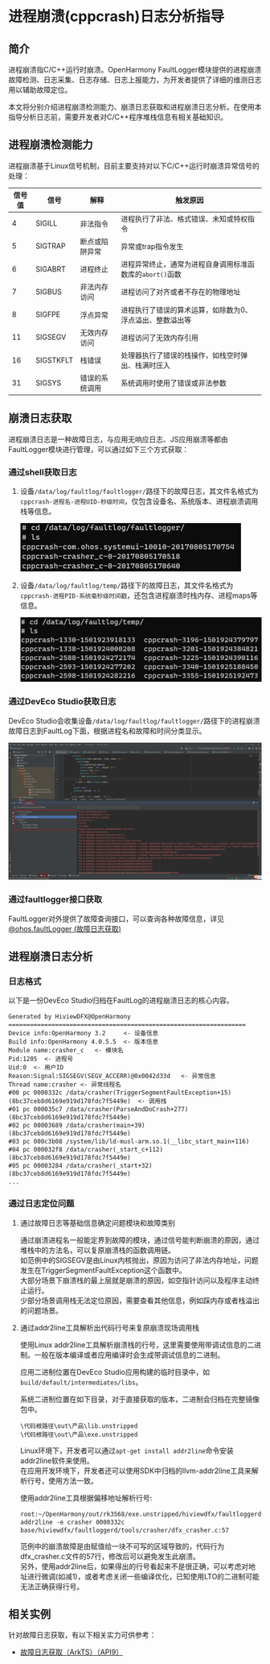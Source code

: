 # 进程崩溃(cppcrash)日志分析指导

## 简介

进程崩溃指C/C++运行时崩溃。OpenHarmony FaultLogger模块提供的进程崩溃故障检测、日志采集、日志存储、日志上报能力，为开发者提供了详细的维测日志用以辅助故障定位。

本文将分别介绍进程崩溃检测能力、崩溃日志获取和进程崩溃日志分析。在使用本指导分析日志前，需要开发者对C/C++程序堆栈信息有相关基础知识。

## 进程崩溃检测能力

进程崩溃基于Linux信号机制，目前主要支持对以下C/C++运行时崩溃异常信号的处理：

| 信号值 | 信号 | 解释 | 触发原因 |
| ------ | --------- | --------------- | ------------------------------------------- |
| 4      | SIGILL    | 非法指令        | 进程执行了非法、格式错误、未知或特权指令 |
| 5      | SIGTRAP   | 断点或陷阱异常  | 异常或trap指令发生 |
| 6      | SIGABRT   | 进程终止        | 进程异常终止，通常为进程自身调用标准函数库的`abort()`函数 |
| 7      | SIGBUS    | 非法内存访问    | 进程访问了对齐或者不存在的物理地址 |
| 8      | SIGFPE    | 浮点异常        | 进程执行了错误的算术运算，如除数为0、浮点溢出、整数溢出等 |
| 11     | SIGSEGV   | 无效内存访问    | 进程访问了无效内存引用 |
| 16     | SIGSTKFLT | 栈错误          | 处理器执行了错误的栈操作，如栈空时弹出、栈满时压入 |
| 31     | SIGSYS    | 错误的系统调用  | 系统调用时使用了错误或非法参数 |

## 崩溃日志获取

进程崩溃日志是一种故障日志，与应用无响应日志、JS应用崩溃等都由FaultLogger模块进行管理，可以通过如下三个方式获取：

### 通过shell获取日志

1. 设备`/data/log/faultlog/faultlogger/`路径下的故障日志，其文件名格式为`cppcrash-进程名-进程UID-秒级时间`，仅包含设备名、系统版本、进程崩溃调用栈等信息。

    ![cppcrash-faultlogger-log](figures/20230407112159.png)

2. 设备`/data/log/faultlog/temp/`路径下的故障日志，其文件名格式为`cppcrash-进程PID-系统毫秒级时间戳`，还包含进程崩溃时栈内存、进程maps等信息。

    ![cppcrash-temp-log](figures/20230407111853.png)

### 通过DevEco Studio获取日志

DevEco Studio会收集设备`/data/log/faultlog/faultlogger/`路径下的进程崩溃故障日志到FaultLog下面，根据进程名和故障和时间分类显示。

![DevEco Studio cppcrash](figures/20230407112620.png)

### 通过faultlogger接口获取

FaultLogger对外提供了故障查询接口，可以查询各种故障信息，详见[@ohos.faultLogger (故障日志获取)](../reference/apis/js-apis-faultLogger.md)

## 进程崩溃日志分析

### 日志格式

以下是一份DevEco Studio归档在FaultLog的进程崩溃日志的核心内容。

```
Generated by HiviewDFX@OpenHarmony
==================================================================
Device info:OpenHarmony 3.2     <- 设备信息
Build info:OpenHarmony 4.0.5.5  <- 版本信息
Module name:crasher_c   <- 模块名
Pid:1205  <- 进程号
Uid:0  <- 用户ID
Reason:Signal:SIGSEGV(SEGV_ACCERR)@0x0042d33d   <- 异常信息
Thread name:crasher <- 异常线程名
#00 pc 0000332c /data/crasher(TriggerSegmentFaultException+15)(8bc37ceb8d6169e919d178fdc7f5449e)  <- 调用栈
#01 pc 000035c7 /data/crasher(ParseAndDoCrash+277)(8bc37ceb8d6169e919d178fdc7f5449e)
#02 pc 00003689 /data/crasher(main+39)(8bc37ceb8d6169e919d178fdc7f5449e)
#03 pc 000c3b08 /system/lib/ld-musl-arm.so.1(__libc_start_main+116)
#04 pc 000032f8 /data/crasher(_start_c+112)(8bc37ceb8d6169e919d178fdc7f5449e)
#05 pc 00003284 /data/crasher(_start+32)(8bc37ceb8d6169e919d178fdc7f5449e)
...
```

### 通过日志定位问题

1. 通过故障日志等基础信息确定问题模块和故障类别

    通过崩溃进程名一般能定界到故障的模块，通过信号能判断崩溃的原因，通过堆栈中的方法名，可以复原崩溃栈的函数调用链。\
    如范例中的SIGSEGV是由Linux内核抛出，原因为访问了非法内存地址，问题发生在TriggerSegmentFaultException这个函数中。\
    大部分场景下崩溃栈的最上层就是崩溃的原因，如空指针访问以及程序主动终止运行。\
    少部分场景调用栈无法定位原因，需要查看其他信息，例如踩内存或者栈溢出的问题场景。

2. 通过addr2line工具解析出代码行号来复原崩溃现场调用栈

    使用Linux addr2line工具解析崩溃栈的行号，这里需要使用带调试信息的二进制。一般在版本编译或者应用编译时会生成带调试信息的二进制。

    应用二进制位置在DevEco Studio应用构建的临时目录中，如`build/default/intermediates/libs`。

    系统二进制位置在如下目录，对于直接获取的版本，二进制会归档在完整镜像包中。
    ```
    \代码根路径\out\产品\lib.unstripped
    \代码根路径\out\产品\exe.unstripped
    ```

    Linux环境下，开发者可以通过`apt-get install addr2line`命令安装addr2line软件来使用。\
    在应用开发环境下，开发者还可以使用SDK中归档的llvm-addr2line工具来解析行号，使用方法一致。

    使用addr2line工具根据偏移地址解析行号:

    ```
    root:~/OpenHarmony/out/rk3568/exe.unstripped/hiviewdfx/faultloggerd$ addr2line -e crasher 0000332c
    base/hiviewdfx/faultloggerd/tools/crasher/dfx_crasher.c:57
    ```

    范例中的崩溃故障是由赋值给一块不可写的区域导致的，代码行为dfx_crasher.c文件的57行，修改后可以避免发生此崩溃。\
    另外，使用addr2line后，如果得出的行号看起来不是很正确，可以考虑对地址进行微调(如减1)，或者考虑关闭一些编译优化，已知使用LTO的二进制可能无法正确获得行号。

## 相关实例

针对故障日志获取，有以下相关实力可供参考：

- [故障日志获取（ArkTS）（API9）](https://gitee.com/openharmony/applications_app_samples/tree/OpenHarmony-3.2-Release/code/BasicFeature/DFX/FaultLogger)